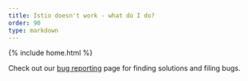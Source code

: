 ```yaml
---
title: Istio doesn't work - what do I do?
order: 90
type: markdown
---
```

{% include home.html %}

Check out our [bug reporting]({{home}}/bugs) page for finding solutions and filing bugs.
